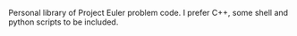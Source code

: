 Personal library of Project Euler problem code.  I prefer C++, some shell and python scripts to be included.